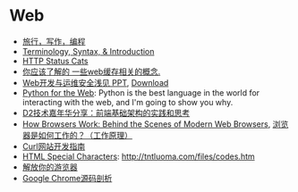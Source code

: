 # Web

* [旅行，写作，编程](http://www.aqee.net/traveling-writing-programming/)
* [Terminology, Syntax, & Introduction](http://learn.shayhowe.com/html-css/terminology-syntax-intro/)
* [HTTP Status Cats](http://httpcats.herokuapp.com/)
* [你应该了解的 一些web缓存相关的概念.](http://www.cnblogs.com/_franky/archive/2011/11/23/2260109.html)
* [Web开发与运维安全浅见 PPT](http://www.slideshare.net/cfc4n/web-9330286), [Download](http://www.slideshare.net/cfc4n/web-9330286/download)
* [Python for the Web](http://gun.io/blog/python-for-the-web/): Python is the best language in the world for interacting with the web, and I'm going to show you why.
* [D2技术嘉年华分享：前端基础架构的实践和思考](http://hikejun.com/blog/2011/09/25/d2%E6%8A%80%E6%9C%AF%E5%98%89%E5%B9%B4%E5%8D%8E%E5%88%86%E4%BA%AB%EF%BC%9A%E5%89%8D%E7%AB%AF%E5%9F%BA%E7%A1%80%E6%9E%B6%E6%9E%84%E7%9A%84%E5%AE%9E%E8%B7%B5%E5%92%8C%E6%80%9D%E8%80%83/)
* [How Browsers Work: Behind the Scenes of Modern Web Browsers](http://www.html5rocks.com/en/tutorials/internals/howbrowserswork/), [浏览器是如何工作的？（工作原理）](http://www.iefans.net/liulanqi-ruhe-gongzuo-yuanli/)
* [Curl网站开发指南](http://www.ruanyifeng.com/blog/2011/09/curl.html)
* [HTML Special Characters](http://tntluoma.com/sidebars/codes/): http://tntluoma.com/files/codes.htm
* [解放你的游览器](http://fed.renren.com/archives/247)
* [Google Chrome源码剖析](http://www.ha97.com/2903.html)
